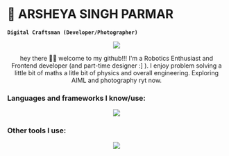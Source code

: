 # 📸 ARSHEYA SINGH PARMAR

**`Digital Craftsman (Developer/Photographer)`**

<p align="center">
  <!-- Typing SVG by DenverCoder1 - https://github.com/DenverCoder1/readme-typing-svg -->
  <a href="https://github.com/DenverCoder1/readme-typing-svg">
    <img src="https://readme-typing-svg.demolab.com/?lines=Frontend%20developer%20/%20designer;Always%20learning%20new%20things;Robotics%20Enthusiast&font=Fira%20Code&center=true&width=440&height=45&color=00FFFF&vCenter=true&pause=1000&size=22" /></a>
</p>

<p align="center">
  hey there 👋🏼 welcome to my github!!! I'm a Robotics Enthusiast and Frontend developer (and part-time designer :] ). I enjoy problem solving a little bit of maths a litle bit of physics and overall engineering. Exploring AIML and photography ryt now.
</p>

### Languages and frameworks I know/use:

<p align="center">
  <a href="https://skillicons.dev">
    <img src="https://skillicons.dev/icons?i=html,css,js,ts,tailwind,sass,react,nextjs,c,cpp,exprese,nodejs,java,python,latex" />
  </a>
</p>

### Other tools I use:

<p align="center">
  <a href="https://skillicons.dev">
    <img src="https://skillicons.dev/icons?i=npm,yarn,bun,obsidian,git,github,codepen,docker,figma,firebase,bootstrap,blender" />
  </a>
</p>
